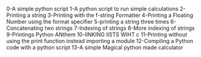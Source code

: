 0-A simple python script
1-A python script to run simple calculations
2-Printing a string
3-Printing with the f-string Formatter
4-Printing a Floating Number using the format specifier
5-printing a string three times 
6-Concatenating two strings
7-Indexing of strings
8-More indexing of strings
9-Printings Python ANthem
10-lINKING lISTS WIHT c
11-Printing without using the print function instead importing a module
12-Compiling a Python code with a python script
13-A simple Magical python made calculator
